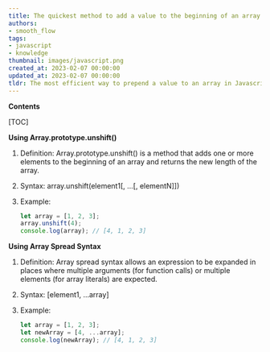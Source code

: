 ```yaml
---
title: The quickest method to add a value to the beginning of an array
authors:
- smooth_flow
tags:
- javascript
- knowledge
thumbnail: images/javascript.png
created_at: 2023-02-07 00:00:00
updated_at: 2023-02-07 00:00:00
tldr: The most efficient way to prepend a value to an array in Javascript is to use the unshift() method.
---
```


**Contents**

[TOC]

**Using Array.prototype.unshift()**

1. Definition:
   Array.prototype.unshift() is a method that adds one or more elements to the beginning of an array and returns the new length of the array. 

2. Syntax:
   array.unshift(element1[, ...[, elementN]])

3. Example:
   ```javascript
   let array = [1, 2, 3];
   array.unshift(4);
   console.log(array); // [4, 1, 2, 3]
   ```

**Using Array Spread Syntax**

1. Definition:
   Array spread syntax allows an expression to be expanded in places where multiple arguments (for function calls) or multiple elements (for array literals) are expected.

2. Syntax:
   [element1, ...array]

3. Example:
   ```javascript
   let array = [1, 2, 3];
   let newArray = [4, ...array];
   console.log(newArray); // [4, 1, 2, 3]
   ```
